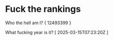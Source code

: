 # Fuck the rankings

Who the hell am I?
{ 12493399 }

What fucking year is it?
[ 2025-03-15T07:23:20Z ]
